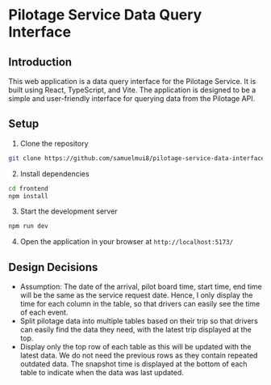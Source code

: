 # Pilotage Service Data Query Interface

## Introduction
This web application is a data query interface for the Pilotage Service. It is built using React, TypeScript, and Vite. The application is designed to be a simple and user-friendly interface for querying data from the Pilotage API.

## Setup
1. Clone the repository
```bash
git clone https://github.com/samuelmui8/pilotage-service-data-interface.git
```
2. Install dependencies
```bash
cd frontend
npm install
```
3. Start the development server
```bash
npm run dev
```
4. Open the application in your browser at `http://localhost:5173/`

## Design Decisions
- Assumption: The date of the arrival, pilot board time, start time, end time will be the same as the service request date. Hence, I only display the time for each column in the table, so that drivers can easily see the time of each event.
- Split pilotage data into multiple tables based on their trip so that drivers can easily find the data they need, with the latest trip displayed at the top.
- Display only the top row of each table as this will be updated with the latest data. We do not need the previous rows as they contain repeated outdated data. The snapshot time is displayed at the bottom of each table to indicate when the data was last updated.
